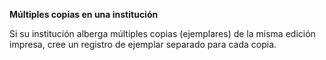 **Múltiples copias en una institución**

Si su institución alberga múltiples copias (ejemplares) de la misma edición impresa, cree un registro de ejemplar separado para cada copia.
